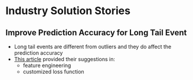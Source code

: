 # Industry Solution Stories

## Improve Prediction Accuracy for Long Tail Event
* Long tail events are different from outliers and they do affect the prediction accuracy
* [This article][1] provided their suggestions in:
  * feature engineering
  * customized loss function


[1]:https://doordash.engineering/2021/04/28/improving-eta-prediction-accuracy-for-long-tail-events/
